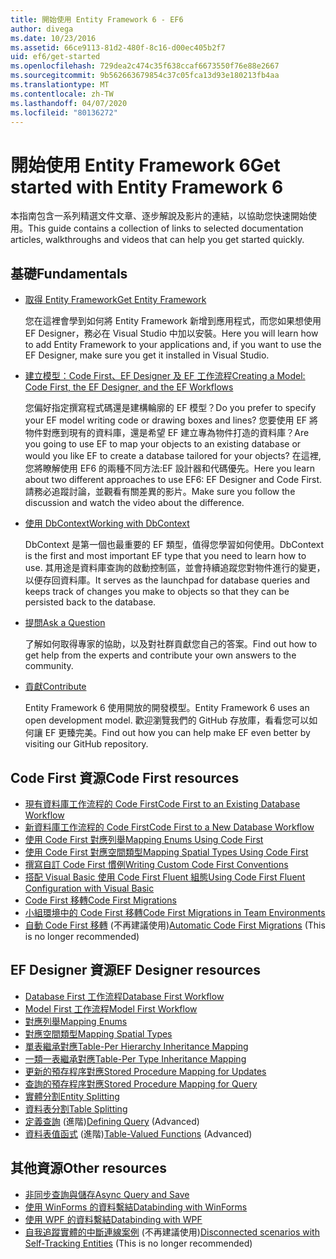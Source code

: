 ```yaml
---
title: 開始使用 Entity Framework 6 - EF6
author: divega
ms.date: 10/23/2016
ms.assetid: 66ce9113-81d2-480f-8c16-d00ec405b2f7
uid: ef6/get-started
ms.openlocfilehash: 729dea2c474c35f638ccaf6673550f76e88e2667
ms.sourcegitcommit: 9b562663679854c37c05fca13d93e180213fb4aa
ms.translationtype: MT
ms.contentlocale: zh-TW
ms.lasthandoff: 04/07/2020
ms.locfileid: "80136272"
---
```

# <a name="get-started-with-entity-framework-6"></a><span data-ttu-id="6f5d1-102">開始使用 Entity Framework 6</span><span class="sxs-lookup"><span data-stu-id="6f5d1-102">Get started with Entity Framework 6</span></span>

<span data-ttu-id="6f5d1-103">本指南包含一系列精選文件文章、逐步解說及影片的連結，以協助您快速開始使用。</span><span class="sxs-lookup"><span data-stu-id="6f5d1-103">This guide contains a collection of links to selected documentation articles, walkthroughs and videos that can help you get started quickly.</span></span>

## <a name="fundamentals"></a><span data-ttu-id="6f5d1-104">基礎</span><span class="sxs-lookup"><span data-stu-id="6f5d1-104">Fundamentals</span></span>

* [<span data-ttu-id="6f5d1-105">取得 Entity Framework</span><span class="sxs-lookup"><span data-stu-id="6f5d1-105">Get Entity Framework</span></span>](~/ef6/fundamentals/install.md)

  <span data-ttu-id="6f5d1-106">您在這裡會學到如何將 Entity Framework 新增到應用程式，而您如果想使用 EF Designer，務必在 Visual Studio 中加以安裝。</span><span class="sxs-lookup"><span data-stu-id="6f5d1-106">Here you will learn how to add Entity Framework to your applications and, if you want to use the EF Designer, make sure you get it installed in Visual Studio.</span></span>

* [<span data-ttu-id="6f5d1-107">建立模型：Code First、EF Designer 及 EF 工作流程</span><span class="sxs-lookup"><span data-stu-id="6f5d1-107">Creating a Model: Code First, the EF Designer, and the EF Workflows</span></span>](~/ef6/modeling/index.md)

  <span data-ttu-id="6f5d1-108">您偏好指定撰寫程式碼還是建構輪廓的 EF 模型？</span><span class="sxs-lookup"><span data-stu-id="6f5d1-108">Do you prefer to specify your EF model writing code or drawing boxes and lines?</span></span>
<span data-ttu-id="6f5d1-109">您要使用 EF 將物件對應到現有的資料庫，還是希望 EF 建立專為物件打造的資料庫？</span><span class="sxs-lookup"><span data-stu-id="6f5d1-109">Are you going to use EF to map your objects to an existing database or would you like EF to create a database tailored for your objects?</span></span>
<span data-ttu-id="6f5d1-110">在這裡,您將瞭解使用 EF6 的兩種不同方法:EF 設計器和代碼優先。</span><span class="sxs-lookup"><span data-stu-id="6f5d1-110">Here you learn about two different approaches to use EF6: EF Designer and Code First.</span></span>
<span data-ttu-id="6f5d1-111">請務必追蹤討論，並觀看有關差異的影片。</span><span class="sxs-lookup"><span data-stu-id="6f5d1-111">Make sure you follow the discussion and watch the video about the difference.</span></span>

* [<span data-ttu-id="6f5d1-112">使用 DbContext</span><span class="sxs-lookup"><span data-stu-id="6f5d1-112">Working with DbContext</span></span>](~/ef6/fundamentals/working-with-dbcontext.md)

  <span data-ttu-id="6f5d1-113">DbContext 是第一個也最重要的 EF 類型，值得您學習如何使用。</span><span class="sxs-lookup"><span data-stu-id="6f5d1-113">DbContext is the first and most important EF type that you need to learn how to use.</span></span> <span data-ttu-id="6f5d1-114">其用途是資料庫查詢的啟動控制區，並會持續追蹤您對物件進行的變更，以便存回資料庫。</span><span class="sxs-lookup"><span data-stu-id="6f5d1-114">It serves as the launchpad for database queries and keeps track of changes you make to objects so that they can be persisted back to the database.</span></span>

* [<span data-ttu-id="6f5d1-115">提問</span><span class="sxs-lookup"><span data-stu-id="6f5d1-115">Ask a Question</span></span>](~/ef6/resources/get-help.md)

  <span data-ttu-id="6f5d1-116">了解如何取得專家的協助，以及對社群貢獻您自己的答案。</span><span class="sxs-lookup"><span data-stu-id="6f5d1-116">Find out how to get help from the experts and contribute your own answers to the community.</span></span>

* [<span data-ttu-id="6f5d1-117">貢獻</span><span class="sxs-lookup"><span data-stu-id="6f5d1-117">Contribute</span></span>](https://github.com/aspnet/EntityFramework6/)

  <span data-ttu-id="6f5d1-118">Entity Framework 6 使用開放的開發模型。</span><span class="sxs-lookup"><span data-stu-id="6f5d1-118">Entity Framework 6 uses an open development model.</span></span> <span data-ttu-id="6f5d1-119">歡迎瀏覽我們的 GitHub 存放庫，看看您可以如何讓 EF 更臻完美。</span><span class="sxs-lookup"><span data-stu-id="6f5d1-119">Find out how you can help make EF even better by visiting our GitHub repository.</span></span>

## <a name="code-first-resources"></a><span data-ttu-id="6f5d1-120">Code First 資源</span><span class="sxs-lookup"><span data-stu-id="6f5d1-120">Code First resources</span></span>

  - [<span data-ttu-id="6f5d1-121">現有資料庫工作流程的 Code First</span><span class="sxs-lookup"><span data-stu-id="6f5d1-121">Code First to an Existing Database Workflow</span></span>](~/ef6/modeling/code-first/workflows/existing-database.md)
  - [<span data-ttu-id="6f5d1-122">新資料庫工作流程的 Code First</span><span class="sxs-lookup"><span data-stu-id="6f5d1-122">Code First to a New Database Workflow</span></span>](~/ef6/modeling/code-first/workflows/new-database.md)
  - [<span data-ttu-id="6f5d1-123">使用 Code First 對應列舉</span><span class="sxs-lookup"><span data-stu-id="6f5d1-123">Mapping Enums Using Code First</span></span>](~/ef6/modeling/code-first/data-types/enums.md)
  - [<span data-ttu-id="6f5d1-124">使用 Code First 對應空間類型</span><span class="sxs-lookup"><span data-stu-id="6f5d1-124">Mapping Spatial Types Using Code First</span></span>](~/ef6/modeling/code-first/data-types/spatial.md)
  - [<span data-ttu-id="6f5d1-125">撰寫自訂 Code First 慣例</span><span class="sxs-lookup"><span data-stu-id="6f5d1-125">Writing Custom Code First Conventions</span></span>](~/ef6/modeling/code-first/conventions/custom.md)
  - [<span data-ttu-id="6f5d1-126">搭配 Visual Basic 使用 Code First Fluent 組態</span><span class="sxs-lookup"><span data-stu-id="6f5d1-126">Using Code First Fluent Configuration with Visual Basic</span></span>](~/ef6/modeling/code-first/fluent/vb.md)
  - [<span data-ttu-id="6f5d1-127">Code First 移轉</span><span class="sxs-lookup"><span data-stu-id="6f5d1-127">Code First Migrations</span></span>](~/ef6/modeling/code-first/migrations/index.md)
  - [<span data-ttu-id="6f5d1-128">小組環境中的 Code First 移轉</span><span class="sxs-lookup"><span data-stu-id="6f5d1-128">Code First Migrations in Team Environments</span></span>](~/ef6/modeling/code-first/migrations/teams.md)
  - <span data-ttu-id="6f5d1-129">[自動 Code First 移轉](~/ef6/modeling/code-first/migrations/automatic.md) (不再建議使用)</span><span class="sxs-lookup"><span data-stu-id="6f5d1-129">[Automatic Code First Migrations](~/ef6/modeling/code-first/migrations/automatic.md) (This is no longer recommended)</span></span>

## <a name="ef-designer-resources"></a><span data-ttu-id="6f5d1-130">EF Designer 資源</span><span class="sxs-lookup"><span data-stu-id="6f5d1-130">EF Designer resources</span></span>
  - [<span data-ttu-id="6f5d1-131">Database First 工作流程</span><span class="sxs-lookup"><span data-stu-id="6f5d1-131">Database First Workflow</span></span>](~/ef6/modeling/designer/workflows/database-first.md)
  - [<span data-ttu-id="6f5d1-132">Model First 工作流程</span><span class="sxs-lookup"><span data-stu-id="6f5d1-132">Model First Workflow</span></span>](~/ef6/modeling/designer/workflows/model-first.md)
  - [<span data-ttu-id="6f5d1-133">對應列舉</span><span class="sxs-lookup"><span data-stu-id="6f5d1-133">Mapping Enums</span></span>](~/ef6/modeling/designer/data-types/enums.md)
  - [<span data-ttu-id="6f5d1-134">對應空間類型</span><span class="sxs-lookup"><span data-stu-id="6f5d1-134">Mapping Spatial Types</span></span>](~/ef6/modeling/designer/data-types/spatial.md)
  - [<span data-ttu-id="6f5d1-135">單表繼承對應</span><span class="sxs-lookup"><span data-stu-id="6f5d1-135">Table-Per Hierarchy Inheritance Mapping</span></span>](~/ef6/modeling/designer/inheritance/tph.md)
  - [<span data-ttu-id="6f5d1-136">一類一表繼承對應</span><span class="sxs-lookup"><span data-stu-id="6f5d1-136">Table-Per Type Inheritance Mapping</span></span>](~/ef6/modeling/designer/inheritance/tpt.md)
  - [<span data-ttu-id="6f5d1-137">更新的預存程序對應</span><span class="sxs-lookup"><span data-stu-id="6f5d1-137">Stored Procedure Mapping for Updates</span></span>](~/ef6/modeling/designer/stored-procedures/cud.md)
  - [<span data-ttu-id="6f5d1-138">查詢的預存程序對應</span><span class="sxs-lookup"><span data-stu-id="6f5d1-138">Stored Procedure Mapping for Query</span></span>](~/ef6/modeling/designer/stored-procedures/query.md)
  - [<span data-ttu-id="6f5d1-139">實體分割</span><span class="sxs-lookup"><span data-stu-id="6f5d1-139">Entity Splitting</span></span>](~/ef6/modeling/designer/entity-splitting.md)
  - [<span data-ttu-id="6f5d1-140">資料表分割</span><span class="sxs-lookup"><span data-stu-id="6f5d1-140">Table Splitting</span></span>](~/ef6/modeling/designer/table-splitting.md)
  - <span data-ttu-id="6f5d1-141">[定義查詢](~/ef6/modeling/designer/advanced/defining-query.md) (進階)</span><span class="sxs-lookup"><span data-stu-id="6f5d1-141">[Defining Query](~/ef6/modeling/designer/advanced/defining-query.md) (Advanced)</span></span>
  - <span data-ttu-id="6f5d1-142">[資料表值函式](~/ef6/modeling/designer/advanced/tvfs.md) (進階)</span><span class="sxs-lookup"><span data-stu-id="6f5d1-142">[Table-Valued Functions](~/ef6/modeling/designer/advanced/tvfs.md) (Advanced)</span></span>

## <a name="other-resources"></a><span data-ttu-id="6f5d1-143">其他資源</span><span class="sxs-lookup"><span data-stu-id="6f5d1-143">Other resources</span></span>
  - [<span data-ttu-id="6f5d1-144">非同步查詢與儲存</span><span class="sxs-lookup"><span data-stu-id="6f5d1-144">Async Query and Save</span></span>](~/ef6/fundamentals/async.md)
  - [<span data-ttu-id="6f5d1-145">使用 WinForms 的資料繫結</span><span class="sxs-lookup"><span data-stu-id="6f5d1-145">Databinding with WinForms</span></span>](~/ef6/fundamentals/databinding/winforms.md)
  - [<span data-ttu-id="6f5d1-146">使用 WPF 的資料繫結</span><span class="sxs-lookup"><span data-stu-id="6f5d1-146">Databinding with WPF</span></span>](~/ef6/fundamentals/databinding/wpf.md)
  - <span data-ttu-id="6f5d1-147">[自我追蹤實體的中斷連線案例](~/ef6/fundamentals/disconnected-entities/self-tracking-entities/walkthrough.md) (不再建議使用)</span><span class="sxs-lookup"><span data-stu-id="6f5d1-147">[Disconnected scenarios with Self-Tracking Entities](~/ef6/fundamentals/disconnected-entities/self-tracking-entities/walkthrough.md) (This is no longer recommended)</span></span>
